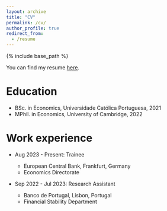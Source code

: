 ```yaml
---
layout: archive
title: "CV"
permalink: /cv/
author_profile: true
redirect_from:
  - /resume
---
```


{% include base_path %}

You can find my resume [here](http://pedrotbaptista.github.io/files/CV2023.pdf).

Education
======
* BSc. in Economics, Universidade Católica Portuguesa, 2021
* MPhil. in Economics, University of Cambridge, 2022

Work experience
======
* Aug 2023 - Present: Trainee
  * European Central Bank, Frankfurt, Germany
  * Economics Directorate


* Sep 2022 - Jul 2023: Research Assistant
  * Banco de Portugal, Lisbon, Portugal
  * Financial Stability Department
